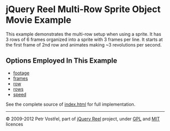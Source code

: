 jQuery Reel Multi-Row Sprite Object Movie Example
=================================================

This example demonstrates the multi-row setup when using a sprite. It
has 3 rows of 6 frames organized into a sprite with 3 frames per line.
It starts at the first frame of 2nd row and animates making ~3
revolutions per second.


Options Employed In This Example
--------------------------------

- [footage](http://jquery.vostrel.cz/reel#footage)
- [frames](http://jquery.vostrel.cz/reel#frames)
- [row](http://jquery.vostrel.cz/reel#row)
- [rows](http://jquery.vostrel.cz/reel#rows)
- [speed](http://jquery.vostrel.cz/reel#speed)

See the complete source of [index.html](index.html) for full
implementation.

---
&copy; 2009-2012 Petr Vostřel, part of [jQuery Reel][reel] project, under [GPL][GPL] and [MIT][MIT] licences



[reel]:http://jquery.vostrel.cz/reel
[GPL]:http://opensource.org/licenses/GPL-2.0
[MIT]:http://opensource.org/licenses/MIT
